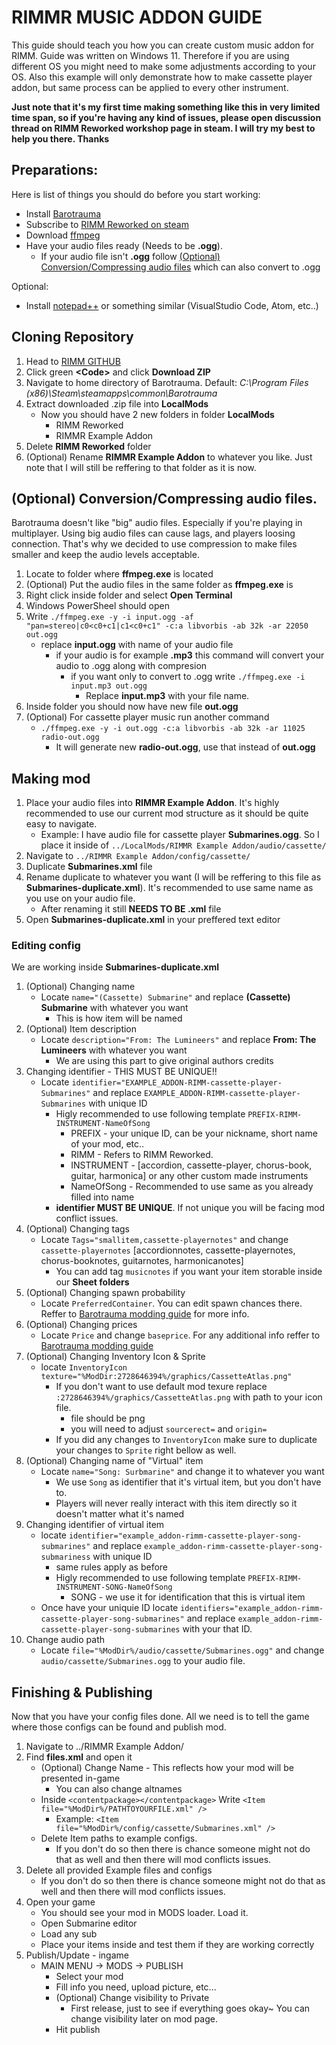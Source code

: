 # RIMMR MUSIC ADDON GUIDE

This guide should teach you how you can create custom music addon for RIMM.
Guide was written on Windows 11. Therefore if you are using different OS you might need to make some adjustments according to your OS.
Also this example will only demonstrate how to make cassette player addon, but same process can be applied to every other instrument.

**Just note that it's my first time making something like this in very limited time span, so if you're having any kind of issues, please open discussion thread on RIMM Reworked workshop page in steam. I will try my best to help you there. Thanks**

## Preparations:
Here is list of things you should do before you start working:
* Install [Barotrauma](https://store.steampowered.com/app/602960/Barotrauma/)
* Subscribe to [RIMM Reworked on steam](https://steamcommunity.com/sharedfiles/filedetails/?id=2728646394)
* Download [ffmpeg](https://ffmpeg.org/)
* Have your audio files ready (Needs to be **.ogg**).
    - If your audio file isn't **.ogg** follow [(Optional) Conversion/Compressing audio files](https://github.com/Mylapqn/RIMM/tree/main/RIMMR%20Example%20Addon#cloning-repository) which can also convert to .ogg

Optional:
* Install [notepad++](https://notepad-plus-plus.org/) or something similar (VisualStudio Code, Atom, etc..)

## Cloning Repository
1. Head to [RIMM GITHUB](https://github.com/Mylapqn/RIMM/tree/main)
2. Click green **\<Code\>** and click **Download ZIP**
3. Navigate to home directory of Barotrauma. Default: _C:\Program Files (x86)\Steam\steamapps\common\Barotrauma_
4. Extract downloaded .zip file into **LocalMods**
    - Now you should have 2 new folders in folder **LocalMods**
        * RIMM Reworked
        * RIMMR Example Addon
5. Delete **RIMM Reworked** folder
6. (Optional) Rename **RIMMR Example Addon** to whatever you like. Just note that I will still be reffering to that folder as it is now.

## (Optional) Conversion/Compressing audio files.
Barotrauma doesn't like "big" audio files. Especially if you're playing in multiplayer. Using big audio files can cause lags, and players loosing connection. That's why we decided to use compression to make files smaller and keep the audio levels acceptable.
1. Locate to folder where **ffmpeg.exe** is located
2. (Optional) Put the audio files in the same folder as **ffmpeg.exe** is
3. Right click inside folder and select **Open Terminal**
4. Windows PowerSheel should open
5. Write `./ffmpeg.exe -y -i input.ogg -af "pan=stereo|c0<c0+c1|c1<c0+c1" -c:a libvorbis -ab 32k -ar 22050 out.ogg`
    - replace **input.ogg** with name of your audio file
        - if your audio is for example **.mp3** this command will convert your audio to .ogg along with compresion
            - if you want only to convert to .ogg write `./ffmpeg.exe -i input.mp3 out.ogg`
                - Replace **input.mp3** with your file name.
6. Inside folder you should now have new file **out.ogg**
7. (Optional) For cassette player music run another command
    - `./ffmpeg.exe -y -i out.ogg -c:a libvorbis -ab 32k -ar 11025 radio-out.ogg`
        - It will generate new **radio-out.ogg**, use that instead of **out.ogg**

## Making mod
1. Place your audio files into **RIMMR Example Addon**. It's highly recommended to use our current mod structure as it should be quite easy to navigate.
    - Example: I have audio file for cassette player **Submarines.ogg**. So I place it inside of `../LocalMods/RIMMR Example Addon/audio/cassette/`
2. Navigate to `../RIMMR Example Addon/config/cassette/`
3. Duplicate **Submarines.xml** file
4. Rename duplicate to whatever you want (I will be reffering to this file as **Submarines-duplicate.xml**). It's recommended to use same name as you use on your audio file.
    - After renaming it still **NEEDS TO BE .xml** file
5. Open **Submarines-duplicate.xml** in your preffered text editor

### Editing config
We are working inside **Submarines-duplicate.xml**

1. (Optional) Changing name
    - Locate `name="(Cassette) Submarine"` and replace **(Cassette) Submarine** with whatever you want
        - This is how item will be named 
2. (Optional) Item description
    - Locate `description="From: The Lumineers"` and replace **From: The Lumineers** with whatever you want
        - We are using this part to give original authors credits
3. Changing identifier - THIS MUST BE UNIQUE!!
    - Locate `identifier="EXAMPLE_ADDON-RIMM-cassette-player-Submarines"` and replace `EXAMPLE_ADDON-RIMM-cassette-player-Submarines` with unique ID
        - Higly recommended to use following template `PREFIX-RIMM-INSTRUMENT-NameOfSong`
            - PREFIX - your unique ID, can be your nickname, short name of your mod, etc..
            - RIMM - Refers to RIMM Reworked.
            - INSTRUMENT - [accordion, cassette-player, chorus-book, guitar, harmonica] or any other custom made instruments
            - NameOfSong - Recommended to use same as you already filled into name
        - **identifier MUST BE UNIQUE**. If not unique you will be facing mod conflict issues.
4. (Optional) Changing tags
    - Locate `Tags="smallitem,cassette-playernotes"` and change `cassette-playernotes` [accordionnotes, cassette-playernotes, chorus-booknotes, guitarnotes, harmonicanotes]
        - You can add tag `musicnotes` if you want your item storable inside our **Sheet folders**
5. (Optional) Changing spawn probability
    - Locate `PreferredContainer`. You can edit spawn chances there. Reffer to [Barotrauma modding guide](https://regalis11.github.io/BaroModDoc/ContentTypes/Item.html) for more info.
6. (Optional) Changing prices
    - Locate `Price` and change `baseprice`. For any additional info reffer to [Barotrauma modding guide](https://regalis11.github.io/BaroModDoc/ContentTypes/Item.html)
7. (Optional) Changing Inventory Icon & Sprite
    - locate `InventoryIcon texture="%ModDir:2728646394%/graphics/CassetteAtlas.png"`
        - If you don't want to use default mod texure replace `:2728646394%/graphics/CassetteAtlas.png` with path to your icon file.
            - file should be png
            - you will need to adjust `sourcerect=` and `origin=`
        - If you did any changes to `InventoryIcon` make sure to duplicate your changes to `Sprite` right bellow as well.
8. (Optional) Changing name of "Virtual" item
    - Locate `name="Song: Surbmarine"` and change it to whatever you want
        - We use `Song` as identifier that it's virtual item, but you don't have to.
        - Players will never really interact with this item directly so it doesn't matter what it's named
9. Changing identifier of virtual item
    - locate `identifier="example_addon-rimm-cassette-player-song-submarines"` and replace `example_addon-rimm-cassette-player-song-submariness` with unique ID
        - same rules apply as before
        - Higly recommended to use following template `PREFIX-RIMM-INSTRUMENT-SONG-NameOfSong`
            - SONG - we use it for identification that this is virtual item
    - Once have your uniquie ID locate `identifiers="example_addon-rimm-cassette-player-song-submarines"` and replace `example_addon-rimm-cassette-player-song-submarines` with your that ID.
10. Change audio path
    - Locate `file="%ModDir%/audio/cassette/Submarines.ogg"` and change `audio/cassette/Submarines.ogg` to your audio file.

## Finishing & Publishing
Now that you have your config files done. All we need is to tell the game where those configs can be found and publish mod.
1. Navigate to ../RIMMR Example Addon/
2. Find **files.xml** and open it
    - (Optional) Change Name - This reflects how your mod will be presented in-game
        - You can also change altnames
    - Inside `<contentpackage></contentpackage>` Write `<Item file="%ModDir%/PATHTOYOURFILE.xml" />`
        - Example: `<Item file="%ModDir%/config/cassette/Submarines.xml" />`
    - Delete Item paths to example configs.
        - If you don't do so then there is chance someone might not do that as well and then there will mod conflicts issues.
3. Delete all provided Example files and configs
    - If you don't do so then there is chance someone might not do that as well and then there will mod conflicts issues.
4. Open your game
    - You should see your mod in MODS loader. Load it.
    - Open Submarine editor
    - Load any sub
    - Place your items inside and test them if they are working correctly
5. Publish/Update - ingame
    - MAIN MENU -> MODS -> PUBLISH
        - Select your mod
        - Fill info you need, upload picture, etc...
        - (Optional) Change visibility to Private
            - First release, just to see if everything goes okay~ You can change visibility later on mod page.
        - Hit publish

